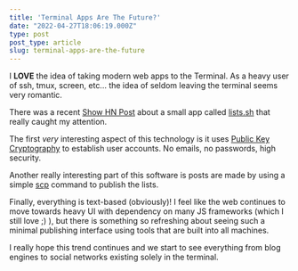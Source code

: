 ```yaml
---
title: 'Terminal Apps Are The Future?'
date: "2022-04-27T18:06:19.000Z"
type: post 
post_type: article
slug: terminal-apps-are-the-future
---
```

I **LOVE** the idea of taking modern web apps to the Terminal.  As a heavy user of ssh, tmux, screen, etc... the idea of seldom leaving the terminal seems very romantic.

There was a recent [Show HN Post](https://news.ycombinator.com/item?id=31154567) about a small app called [lists.sh](https://lists.sh/) that really caught my attention. 

The first _very_ interesting aspect of this technology is it uses [Public Key Cryptography](https://en.wikipedia.org/wiki/Public-key_cryptography) to establish user accounts. No emails, no passwords, high security.  

Another really interesting part of this software is posts are made by using a simple [scp](https://docs.oracle.com/cd/E26502_01/html/E29001/remotehowtoaccess-55154.html) command to publish the lists.

Finally, everything is text-based (obviously)! I feel like the web continues to move towards heavy UI with dependency on many JS frameworks (which I still love ;) ), but there is something so refreshing about seeing such a minimal publishing interface using tools that are built into all machines.

I really hope this trend continues and we start to see everything from blog engines to social networks existing solely in the terminal. 

